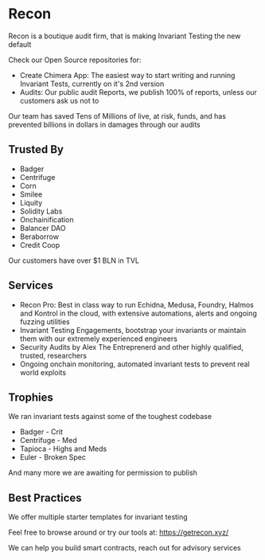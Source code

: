 # Recon

Recon is a boutique audit firm, that is making Invariant Testing the new default

Check our Open Source repositories for:
- Create Chimera App: The easiest way to start writing and running Invariant Tests, currently on it's 2nd version
- Audits: Our public audit Reports, we publish 100% of reports, unless our customers ask us not to

Our team has saved Tens of Millions of live, at risk, funds, and has prevented billions in dollars in damages through our audits



## Trusted By
- Badger
- Centrifuge
- Corn
- Smilee
- Liquity
- Solidity Labs
- Onchainification
- Balancer DAO
- Beraborrow
- Credit Coop

Our customers have over $1 BLN in TVL

## Services

- Recon Pro: Best in class way to run Echidna, Medusa, Foundry, Halmos and Kontrol in the cloud, with extensive automations, alerts and ongoing fuzzing utilities
- Invariant Testing Engagements, bootstrap your invariants or maintain them with our extremely experienced engineers
- Security Audits by Alex The Entreprenerd and other highly qualified, trusted, researchers
- Ongoing onchain monitoring, automated invariant tests to prevent real world exploits
 
## Trophies

We ran invariant tests against some of the toughest codebase

- Badger - Crit
- Centrifuge - Med
- Tapioca - Highs and Meds
- Euler - Broken Spec

And many more we are awaiting for permission to publish

## Best Practices

We offer multiple starter templates for invariant testing

Feel free to browse around or try our tools at: https://getrecon.xyz/

We can help you build smart contracts, reach out for advisory services
